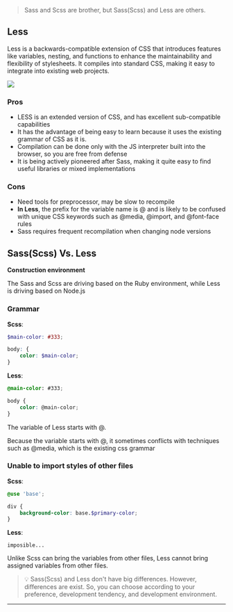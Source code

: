 > Sass and Scss are brother, but Sass(Scss) and Less are others.

## Less
Less is a backwards-compatible extension of CSS that introduces features like variables, nesting, and functions to enhance the maintainability and flexibility of stylesheets. It compiles into standard CSS, making it easy to integrate into existing web projects.

![](https://github.com/jinscodes/Blog_nextJS/assets/87598134/11c284f6-a3b7-4e46-be9d-33d470f4178a)

### Pros
- LESS is an extended version of CSS, and has excellent sub-compatible capabilities
- It has the advantage of being easy to learn because it uses the existing grammar of CSS as it is.
- Compilation can be done only with the JS interpreter built into the browser, so you are free from defense
- It is being actively pioneered after Sass, making it quite easy to find useful libraries or mixed implementations

### Cons
- Need tools for preprocessor, may be slow to recompile
- **In Less**, the prefix for the variable name is @ and is likely to be confused with unique CSS keywords such as @media, @import, and @font-face rules
- Sass requires frequent recompilation when changing node versions

## Sass(Scss) Vs. Less

**Construction environment**

The Sass and Scss are driving based on the Ruby environment, while Less is driving based on Node.js

### Grammar
**Scss**:
```scss
$main-color: #333;

body: {
	color: $main-color;
}
```

**Less**:
```scss
@main-color: #333;

body {
	color: @main-color;
}
```

The variable of Less starts with @.

Because the variable starts with @, it sometimes conflicts with techniques such as @media, which is the existing css grammar

### Unable to import styles of other files

**Scss**:
```scss
@use 'base';

div {
	background-color: base.$primary-color;
}
```

**Less**:
```less
imposible...
```

Unlike Scss can bring the variables from other files, Less cannot bring assigned variables from other files.

> 💡 Sass(Scss) and Less don't have big differences. However, differences are exist. So, you can choose according to your preference, development tendency, and development environment.

---